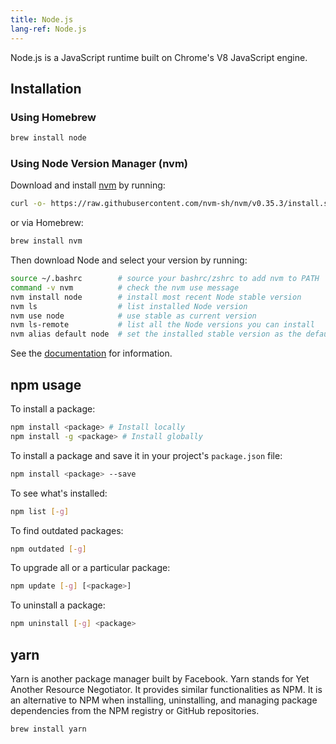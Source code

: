 ```yaml
---
title: Node.js
lang-ref: Node.js
---
```



Node.js is a JavaScript runtime built on Chrome's V8 JavaScript engine.

## Installation

### Using Homebrew

```sh
brew install node
```

### Using Node Version Manager (nvm)

Download and install [nvm](https://github.com/nvm-sh/nvm) by running:

```sh
curl -o- https://raw.githubusercontent.com/nvm-sh/nvm/v0.35.3/install.sh | bash
```

or via Homebrew:

```sh
brew install nvm
```

Then download Node and select your version by running:

```sh
source ~/.bashrc        # source your bashrc/zshrc to add nvm to PATH
command -v nvm          # check the nvm use message
nvm install node        # install most recent Node stable version
nvm ls                  # list installed Node version
nvm use node            # use stable as current version
nvm ls-remote           # list all the Node versions you can install
nvm alias default node  # set the installed stable version as the default Node
```

See the [documentation](https://github.com/nvm-sh/nvm#installing-and-updating) for information.

## npm usage

To install a package:

```sh
npm install <package> # Install locally
npm install -g <package> # Install globally
```

To install a package and save it in your project's `package.json` file:

```sh
npm install <package> --save
```

To see what's installed:

```sh
npm list [-g]
```

To find outdated packages:

```sh
npm outdated [-g]
```

To upgrade all or a particular package:

```sh
npm update [-g] [<package>]
```

To uninstall a package:

```sh
npm uninstall [-g] <package>
```

## yarn

Yarn is another package manager built by Facebook. Yarn stands for Yet Another
Resource Negotiator. It provides similar functionalities as NPM. It is an
alternative to NPM when installing, uninstalling, and managing package
dependencies from the NPM registry or GitHub repositories.

```sh
brew install yarn
```
